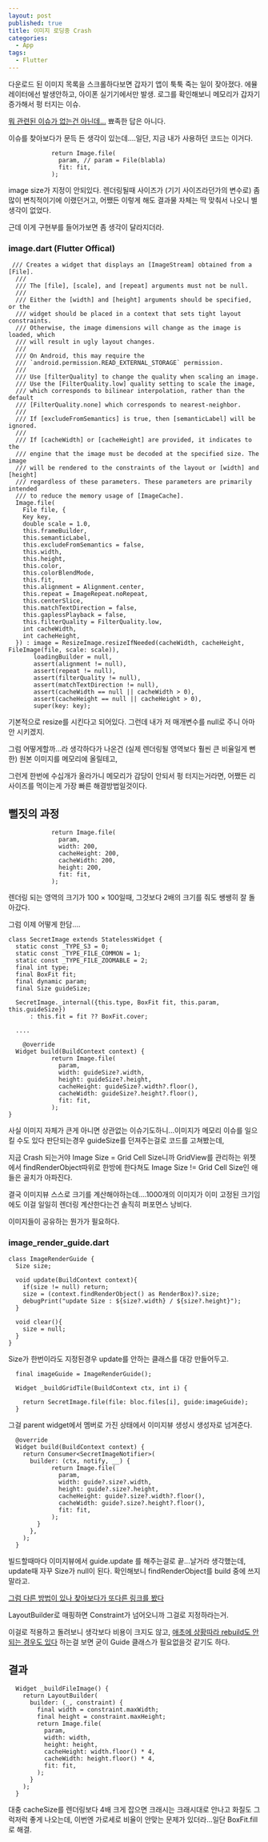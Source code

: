 ```yaml
---
layout: post
published: true
title: 이미지 로딩중 Crash
categories:
  - App
tags:
  - Flutter
---
```

다운로드 된 이미지 목록을 스크롤하다보면 갑자기 앱이 툭툭 죽는 일이 잦아졌다.
에뮬레이터에선 발생안하고, 아이폰 실기기에서만 발생.
로그를 확인해보니 메모리가 갑자기 증가해서 펑 터지는 이슈.

[뭐 관련된 이슈가 없는건 아닌데...](https://github.com/flutter/flutter/issues/32143) 뾰족한 답은 아니다.

이슈를 찾아보다가 문득 든 생각이 있는데....일단, 지금 내가 사용하던 코드는 이거다.

```
            return Image.file(
              param, // param = File(blabla)
              fit: fit,
            );
```

image size가 지정이 안되있다. 렌더링될때 사이즈가 (기기 사이즈라던가의 변수로) 좀 많이 변칙적이기에 이랬던거고, 어쨌든 이렇게 해도 결과물 자체는 딱 맞춰서 나오니 별 생각이 없었다.

근데 이게 구현부를 들어가보면 좀 생각이 달라지더라.

### image.dart (Flutter Offical)
```
 /// Creates a widget that displays an [ImageStream] obtained from a [File].
  ///
  /// The [file], [scale], and [repeat] arguments must not be null.
  ///
  /// Either the [width] and [height] arguments should be specified, or the
  /// widget should be placed in a context that sets tight layout constraints.
  /// Otherwise, the image dimensions will change as the image is loaded, which
  /// will result in ugly layout changes.
  ///
  /// On Android, this may require the
  /// `android.permission.READ_EXTERNAL_STORAGE` permission.
  ///
  /// Use [filterQuality] to change the quality when scaling an image.
  /// Use the [FilterQuality.low] quality setting to scale the image,
  /// which corresponds to bilinear interpolation, rather than the default
  /// [FilterQuality.none] which corresponds to nearest-neighbor.
  ///
  /// If [excludeFromSemantics] is true, then [semanticLabel] will be ignored.
  ///
  /// If [cacheWidth] or [cacheHeight] are provided, it indicates to the
  /// engine that the image must be decoded at the specified size. The image
  /// will be rendered to the constraints of the layout or [width] and [height]
  /// regardless of these parameters. These parameters are primarily intended
  /// to reduce the memory usage of [ImageCache].
  Image.file(
    File file, {
    Key key,
    double scale = 1.0,
    this.frameBuilder,
    this.semanticLabel,
    this.excludeFromSemantics = false,
    this.width,
    this.height,
    this.color,
    this.colorBlendMode,
    this.fit,
    this.alignment = Alignment.center,
    this.repeat = ImageRepeat.noRepeat,
    this.centerSlice,
    this.matchTextDirection = false,
    this.gaplessPlayback = false,
    this.filterQuality = FilterQuality.low,
    int cacheWidth,
    int cacheHeight,
  }) : image = ResizeImage.resizeIfNeeded(cacheWidth, cacheHeight, FileImage(file, scale: scale)),
       loadingBuilder = null,
       assert(alignment != null),
       assert(repeat != null),
       assert(filterQuality != null),
       assert(matchTextDirection != null),
       assert(cacheWidth == null || cacheWidth > 0),
       assert(cacheHeight == null || cacheHeight > 0),
       super(key: key);
```

기본적으로 resize를 시킨다고 되어있다. 그런데 내가 저 매개변수를 null로 주니 아마 안 시키겠지.

그럼 어떻게할까...라 생각하다가 나온건 (실제 렌더링될 영역보다 훨씬 큰 비율일게 뻔한) 원본 이미지를 메모리에 올릴테고,

그런게 한번에 수십개가 올라가니 메모리가 감당이 안되서 펑 터지는거라면, 어쨌든 리사이즈를 먹이는게 가장 빠른 해결방법일것이다.


## 뻘짓의 과정

```
            return Image.file(
              param,
              width: 200,
              cacheHeight: 200,
              cacheWidth: 200,
              height: 200,
              fit: fit,
            );
```
렌더링 되는 영역의 크기가 100 × 100일때, 그것보다 2배의 크기를 줘도 쌩쌩히 잘 돌아갔다.

그럼 이제 어떻게 한담....


```
class SecretImage extends StatelessWidget {
  static const _TYPE_S3 = 0;
  static const _TYPE_FILE_COMMON = 1;
  static const _TYPE_FILE_ZOOMABLE = 2;
  final int type;
  final BoxFit fit;
  final dynamic param;
  final Size guideSize;

  SecretImage._internal({this.type, BoxFit fit, this.param, this.guideSize})
      : this.fit = fit ?? BoxFit.cover;
      
  ....
  
    @override
  Widget build(BuildContext context) {
            return Image.file(
              param,
              width: guideSize?.width,
              height: guideSize?.height,
              cacheHeight: guideSize?.width?.floor(),
              cacheWidth: guideSize?.height?.floor(),
              fit: fit,
            );
}      
```

사실 이미지 자체가 큰게 아니면 상관없는 이슈기도하니...이미지가 메모리 이슈를 일으킬 수도 있다 판단되는경우 guideSize를 던져주는걸로 코드를 고쳐봤는데,

지금 Crash 되는거야 Image Size = Grid Cell Size니까 GridView를 관리하는 위젯에서 findRenderObject따위로 한방에 한다쳐도 Image Size != Grid Cell Size인 애들은 골치가 아파진다.

결국 이미지뷰 스스로 크기를 계산해야하는데....1000개의 이미지가 이미 고정된 크기임에도 이걸 일일히 렌더링 계산한다는건 솔직히 퍼포먼스 낭비다.

이미지들이 공유하는 뭔가가 필요하다.


### image_render_guide.dart
```
class ImageRenderGuide {
  Size size;

  void update(BuildContext context){
    if(size != null) return;
    size = (context.findRenderObject() as RenderBox)?.size;
    debugPrint("update Size : ${size?.width} / ${size?.height}");
  }

  void clear(){
    size = null;
  }
}
```

Size가 한번이라도 지정된경우 update를 안하는 클래스를 대강 만들어두고.


```
  final imageGuide = ImageRenderGuide();
  
  Widget _buildGridTile(BuildContext ctx, int i) {

    return SecretImage.file(file: bloc.files[i], guide:imageGuide);
  }
```

그걸 parent widget에서 멤버로 가진 상태에서 이미지뷰 생성시 생성자로 넘겨준다.

```
  @override
  Widget build(BuildContext context) {
    return Consumer<SecretImageNotifier>(
      builder: (ctx, notify, __) {
            return Image.file(
              param,
              width: guide?.size?.width,
              height: guide?.size?.height,
              cacheHeight: guide?.size?.width?.floor(),
              cacheWidth: guide?.size?.height?.floor(),
              fit: fit,
            );
        }
      },
    );
  }
```
빌드할때마다 이미지뷰에서 guide.update 를 해주는걸로 끝...날거라 생각했는데, update때 자꾸 Size가 null이 된다.
확인해보니 findRenderObject를 build 중에 쓰지말라고.

[그럼 다른 방법이 있나 찾아보다가 또다른 링크를 봤다](https://groups.google.com/forum/#!topic/flutter-dev/9JAK0WK2EC0)

LayoutBuilder로 매핑하면 Constraint가 넘어오니까 그걸로 지정하라는거.


이걸로 적용하고 돌려보니 생각보다 비용이 크지도 않고, [애초에 상황따라 rebuild도 안되는 경우도 있다](https://github.com/flutter/flutter/issues/6469) 하는걸 보면 굳이 Guide 클래스가 필요없을것 같기도 하다.


## 결과

```
  Widget _buildFileImage() {
    return LayoutBuilder(
      builder: (_, constraint) {
        final width = constraint.maxWidth;
        final height = constraint.maxHeight;
        return Image.file(
          param,
          width: width,
          height: height,
          cacheHeight: width.floor() * 4,
          cacheWidth: height.floor() * 4,
          fit: fit,
        );
      }
    );
  }
```

대충 cacheSize를 렌더링보다 4배 크게 잡으면 크래시는 크래시대로 안나고 화질도 그럭저럭 좋게 나오는데, 이번엔 가로세로 비율이 안맞는 문제가 있더라...일단 BoxFit.fill로 해결.
